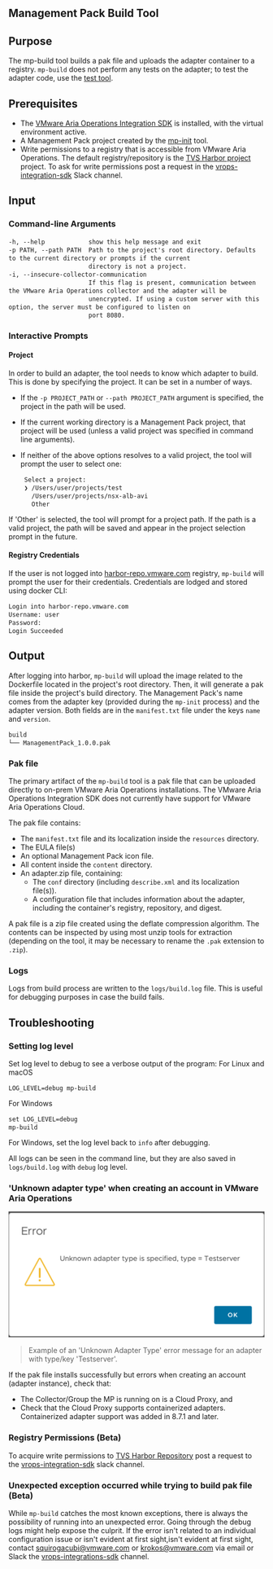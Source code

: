 Management Pack Build Tool
--------------------------

## Purpose

The mp-build tool builds a pak file and uploads the adapter container to a registry. `mp-build` does not perform
any tests on the adapter; to test the adapter code, use the [test tool](mp-test.md).

## Prerequisites
* The [VMware Aria Operations Integration SDK](../README.md#installation) is installed, with the virtual environment active.
* A Management Pack project created by the [mp-init](mp-init.md) tool.
* Write permissions to a registry that is accessible from VMware Aria Operations. The default registry/repository is the [TVS Harbor project](https://harbor-repo.vmware.com/harbor/projects/1067689/repositories) project. To ask for write permissions post a request in the [vrops-integration-sdk](https://vmware.slack.com/archives/C03KB8KF2VD) Slack channel.
## Input

### Command-line Arguments
```
-h, --help            show this help message and exit
-p PATH, --path PATH  Path to the project's root directory. Defaults to the current directory or prompts if the current 
                      directory is not a project.
-i, --insecure-collector-communication
                      If this flag is present, communication between the VMware Aria Operations collector and the adapter will be 
                      unencrypted. If using a custom server with this option, the server must be configured to listen on 
                      port 8080.
```

### Interactive Prompts
#### Project
In order to build an adapter, the tool needs to know which adapter to build. This is done by specifying the project. It can be set in a number of ways. 
 
* If the `-p PROJECT_PATH` or `--path PROJECT_PATH` argument is specified, the project in the path will be used.
 
* If the current working directory is a Management Pack project, that project will be used (unless a valid project was specified in command line arguments).
 
* If neither of the above options resolves to a valid project, the tool will prompt the user to select one:
 
    ```
     Select a project:
     ❯ /Users/user/projects/test
       /Users/user/projects/nsx-alb-avi
       Other
     ```
 
If 'Other' is selected, the tool will prompt for a project path. If the path is a valid project, the path will be saved and appear in the project selection prompt in the future.

#### Registry Credentials
If the user is not logged into  [harbor-repo.vmware.com](harbor-reop.vmware.com) registry, `mp-build` will prompt
the user for their credentials. Credentials are lodged and stored using docker CLI:

```shell
Login into harbor-repo.vmware.com
Username: user 
Password:  
Login Succeeded
```

##  Output
After logging into harbor, `mp-build` will upload the image related to the Dockerfile located in the project's root directory.
Then, it will generate a pak file inside the project's build directory. The Management Pack's name comes from the adapter
key (provided during the `mp-init` process) and the adapter version. Both fields are in the `manifest.txt` file under
the keys `name` and `version`.

```shell
build
└── ManagementPack_1.0.0.pak
```
### Pak file
The primary artifact of the `mp-build` tool is a pak file that can be uploaded directly to on-prem VMware Aria Operations installations. The VMware Aria Operations Integration SDK does not currently have support for VMware Aria Operations Cloud. 

The pak file contains: 
* The `manifest.txt` file and its localization inside the `resources` directory. 
* The EULA file(s)
* An optional Management Pack icon file.
* All content inside the `content` directory.
* An adapter.zip file, containing:
  * The `conf` directory (including `describe.xml` and its localization file(s)).
  * A configuration file that includes information about the adapter, including the container's registry, repository, and digest. 

A pak file is a zip file created using the deflate compression algorithm. The contents can be inspected by using most unzip tools for extraction (depending on the tool, it may be necessary to rename the `.pak` extension to `.zip`).

### Logs
Logs from build process are written to the `logs/build.log` file. This is useful for debugging purposes in case the build fails.

## Troubleshooting
### Setting log level

Set log level to debug to see a verbose output of the program:
For Linux and macOS
```shell
LOG_LEVEL=debug mp-build
```
For Windows
```
set LOG_LEVEL=debug
mp-build
```
For Windows, set the log level back to `info` after debugging.

All logs can be seen in the command line, but they are also saved in  `logs/build.log` with `debug` log level.

### 'Unknown adapter type' when creating an account in VMware Aria Operations
![Example of an 'Unknown Adapter Type' error message for an adapter with type/key 'Testserver'](unknown_adapter_type.png)
> Example of an 'Unknown Adapter Type' error message for an adapter with type/key 'Testserver'.

If the pak file installs successfully but errors when creating an account (adapter instance), check that:
* The Collector/Group the MP is running on is a Cloud Proxy, and
* Check that the Cloud Proxy supports containerized adapters. Containerized adapter support was added in 8.7.1 and later.

### Registry Permissions (Beta)
To acquire write permissions to [TVS Harbor Repository](https://harbor-repo.vmware.com/harbor/projects/1067689/repositories)
post a request to the [vrops-integration-sdk](https://vmware.slack.com/archives/C03KB8KF2VD) slack channel.

### Unexpected exception occurred while trying to build pak file (Beta)
While `mp-build` catches the most known exceptions, there is always the possibility of running into an unexpected error. 
Going through the debug logs might help expose the culprit. If the error isn't related to an individual configuration 
issue or isn't evident at first sight,isn't evident at first sight, contact [squirogacubi@vmware.com](mailto:squirogacubi@vmware.com) or [krokos@vmware.com](mailto:krokos@vmware.com) via email or Slack the [vrops-integrations-sdk](https://vmware.slack.com/archives/C03KB8KF2VD) channel.
 
